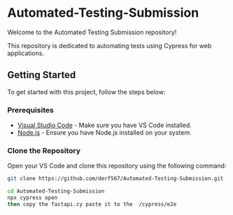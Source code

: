 # Automated-Testing-Submission
Welcome to the Automated Testing Submission repository!

This repository is dedicated to automating tests using Cypress for web applications.

## Getting Started

To get started with this project, follow the steps below:

### Prerequisites

- [Visual Studio Code](https://code.visualstudio.com/) - Make sure you have VS Code installed.
- [Node.js](https://nodejs.org/) - Ensure you have Node.js installed on your system.

### Clone the Repository

Open your VS Code and clone this repository using the following command:

```bash
git clone https://github.com/derf567/Automated-Testing-Submission.git

cd Automated-Testing-Submission
npx cypress open
then copy the fastapi.cy paste it to the  /cypress/e2e
